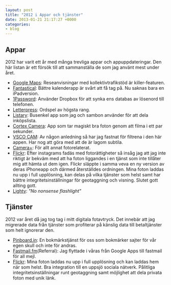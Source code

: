 ```yaml
---
layout: post
title: "2012 i Appar och tjänster"
date: 2013-01-21 21:17:27 +0000
categories:
- blog
---
```



## Appar
2012 har varit ett år med många trevliga appar och appuppdateringar. Den här listan är ett försök till att sammanställa de som jag använt mest under året.

* [Google Maps](https://itunes.apple.com/se/app/google-maps/id585027354?mt=8&uo=4): Reseanvisningar med kollektivtrafikstöd är killer-featuren.
* [Fantastical](https://itunes.apple.com/se/app/fantastical/id575647534?mt=8&uo=4): Bättre kalenderapp är svårt att få tag på. Nu saknas bara en iPadversion.
* [1Password](https://itunes.apple.com/se/app/1password/id568903335?mt=8&uo=4): Använder Dropbox för att synka ens databas av lösenord till telefonen.
* [Letterpress](https://itunes.apple.com/se/app/letterpress-word-game/id526619424?mt=8&uo=4): Ordspel av högsta rang.
* [Listary](https://itunes.apple.com/se/app/listary-share-sync-lists/id409317192?mt=8&uo=4): Busenkel app som jag och sambon använder för att dela inköpslista.
* [Cortex Camera](https://itunes.apple.com/se/app/cortex-camera/id517488939?mt=8&uo=4): App som tar magiskt bra foton genom att filma i ett par sekunder.
* [VSCO CAM](https://itunes.apple.com/se/app/vsco-cam/id513526765?mt=8&uo=4): Av någon anledning så har jag fastnat för filtrena i den här appen. Har nog att göra med att de är lagom subtila.
* [Camera+](https://itunes.apple.com/se/app/camera+/id329670577?mt=8&uo=4): För allt annat fotorelaterat.
* [Flickr](https://itunes.apple.com/se/app/flickr/id328407587?mt=8&uo=4): Efter instagrams fadäs med fotorättigheter så insåg jag att jag inte riktigt är bekväm med att ha foton liggandes i en tjänst som inte tillåter mig att hämta ut dem igen. Flickr släppte i samma veva en ny version av deras iPhoneapp och därmed återställdes ordningen. Mina foton laddas nu upp i full upplösning, kan delas på vilka tjänster som helst samt har bättre integritetsinställningar för geotaggning och visning. Slutet gott allting gott.  
* [Lighty](https://itunes.apple.com/se/app/lighty-no-nonsense-flashlight/id391503046?mt=8&uo=4): _"No nonsense flashlight"_

## Tjänster
2012 var året då jag tog tag i mitt digitala fotavtryck. Det innebär att jag migrerade data från tjänster som profiterar på känslig data till betaltjänster som helt ignorerar den.

* [Pinboard.in](https://pinboard.in/): En bokmärkstjänst för oss som bokmärker sajter för vår egen skull och inte för andras. 
* [Fastmail.fm](http://www.fastmail.fm/?STKI=8377933)(Referral): Jag flyttade i våras från Google Apps till fastmail för all mejl.
* [Flickr](http://www.flickr.com): Mina foton laddas nu upp i full upplösning och kan laddas hem när som helst. Bra integration till en uppsjö sociala nätverk. Pålitliga integritetsinställningar runt geotaggning samt möjlighet att dela privata foton med unik länk.
